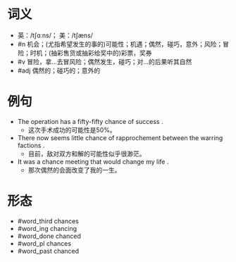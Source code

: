 # 词义
- 英：/tʃɑːns/； 美：/tʃæns/
- #n 机会；(尤指希望发生的事的)可能性；机遇；偶然，碰巧，意外；风险；冒险；时机；(抽彩售货或抽彩给奖中的)彩票，奖券
- #v 冒险，拿…去冒风险；偶然发生，碰巧；对…的后果听其自然
- #adj 偶然的；碰巧的；意外的
# 例句
- The operation has a fifty-fifty chance of success .
	- 这次手术成功的可能性是50%。
- There now seems little chance of rapprochement between the warring factions .
	- 目前，敌对双方和解的可能性似乎很渺茫。
- It was a chance meeting that would change my life .
	- 那次偶然的会面改变了我的一生。
# 形态
- #word_third chances
- #word_ing chancing
- #word_done chanced
- #word_pl chances
- #word_past chanced

